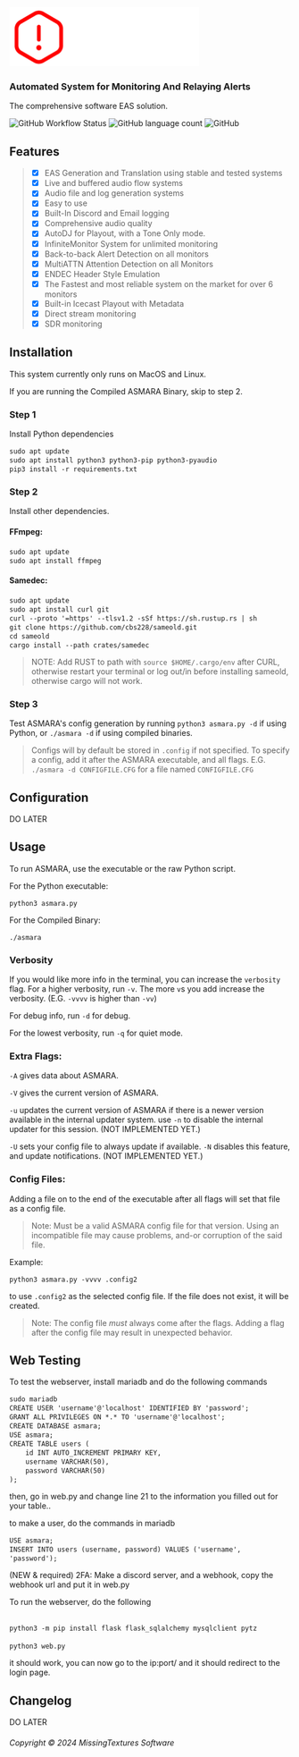 
![ASMARA](https://github.com/A-c0rN/ASMARA/blob/main/assets/asmara-white-text.png)

### Automated System for Monitoring And Relaying Alerts
The comprehensive software EAS solution.

![GitHub Workflow Status](https://img.shields.io/github/actions/workflow/status/A-c0rN/ASMARA/main_runner.yml?style=flat-square) ![GitHub language count](https://img.shields.io/github/languages/count/A-c0rN/ASMARA?style=flat-square) ![GitHub](https://img.shields.io/github/license/A-c0rN/ASMARA?style=flat-square)

## Features
> - [x] EAS Generation and Translation using stable and tested systems
> - [x] Live and buffered audio flow systems
> - [x] Audio file and log generation systems
> - [x] Easy to use
> - [x] Built-In Discord and Email logging
> - [x] Comprehensive audio quality
> - [x] AutoDJ for Playout, with a Tone Only mode.
> - [x] InfiniteMonitor System for unlimited monitoring
> - [x] Back-to-back Alert Detection on all monitors
> - [x] MultiATTN Attention Detection on all Monitors
> - [x] ENDEC Header Style Emulation
> - [x] The Fastest and most reliable system on the market for over 6 monitors
> - [x] Built-in Icecast Playout with Metadata
> - [x] Direct stream monitoring
> - [x] SDR monitoring


## Installation
This system currently only runs on MacOS and Linux.

If you are running the Compiled ASMARA Binary, skip to step 2.

### Step 1
Install Python dependencies
```
sudo apt update
sudo apt install python3 python3-pip python3-pyaudio
pip3 install -r requirements.txt
```

### Step 2
Install other dependencies.
#### FFmpeg:
```
sudo apt update
sudo apt install ffmpeg
```
#### Samedec:
```
sudo apt update
sudo apt install curl git
curl --proto '=https' --tlsv1.2 -sSf https://sh.rustup.rs | sh
git clone https://github.com/cbs228/sameold.git
cd sameold
cargo install --path crates/samedec
```
> NOTE: Add RUST to path with `source $HOME/.cargo/env` after CURL, otherwise restart your terminal or log out/in before installing sameold, otherwise cargo will not work.

### Step 3
Test ASMARA's config generation by running
`python3 asmara.py -d` if using Python, or
`./asmara -d` if using compiled binaries.
> Configs will by default be stored in `.config` if not specified.
> To specify a config, add it after the ASMARA executable, and all flags.
> E.G. `./asmara -d CONFIGFILE.CFG` for a file named `CONFIGFILE.CFG`

## Configuration
DO LATER

## Usage
To run ASMARA, use the executable or the raw Python script.

For the Python executable:
```
python3 asmara.py
```
For the Compiled Binary:
```
./asmara
```

### Verbosity

If you would like more info in the terminal, you can increase the `verbosity` flag.
For a higher verbosity, run `-v`. The more `v`s you add increase the verbosity. (E.G. `-vvvv` is higher than `-vv`)

For debug info, run `-d` for debug.

For the lowest verbosity, run `-q` for quiet mode.

### Extra Flags:
`-A` gives data about ASMARA.

`-V` gives the current version of ASMARA.

`-u` updates the current version of ASMARA if there is a newer version available in the internal updater system. use `-n` to disable the internal updater for this session. (NOT IMPLEMENTED YET.)

`-U` sets your config file to always update if available. `-N` disables this feature, and update notifications. (NOT IMPLEMENTED YET.)

### Config Files:
Adding a file on to the end of the executable after all flags will set that file as a config file.
> Note: Must be a valid ASMARA config file for that version. Using an incompatible file may cause problems, and-or corruption of the said file.

Example:
```
python3 asmara.py -vvvv .config2
```
to use `.config2` as the selected config file. If the file does not exist, it will be created.
> Note: The config file *must* always come after the flags. Adding a flag after the config file may result in unexpected behavior.

## Web Testing
To test the webserver, install mariadb and do the following commands
```
sudo mariadb
CREATE USER 'username'@'localhost' IDENTIFIED BY 'password';
GRANT ALL PRIVILEGES ON *.* TO 'username'@'localhost';
CREATE DATABASE asmara;
USE asmara;
CREATE TABLE users (
    id INT AUTO_INCREMENT PRIMARY KEY,
    username VARCHAR(50),
    password VARCHAR(50)
);
```
then, go in web.py and change line 21 to the information you filled out for your table..

to make a user, do the commands in mariadb
```
USE asmara;
INSERT INTO users (username, password) VALUES ('username', 'password');
```
(NEW & required) 2FA:
Make a discord server, and a webhook, copy the webhook url and put it in web.py

To run the webserver, do the following
```

python3 -m pip install flask flask_sqlalchemy mysqlclient pytz

python3 web.py 
```
it should work, you can now go to the ip:port/ and it should redirect to the login page.


## Changelog
DO LATER

###### Copyright © 2024 MissingTextures Software
